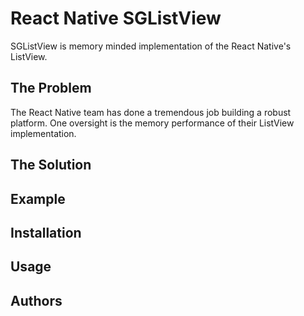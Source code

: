 # React Native SGListView

SGListView is memory minded implementation of the React Native's ListView.

## The Problem

The React Native team has done a tremendous job building a robust platform. One oversight is the memory performance of their ListView implementation. 

## The Solution

## Example

## Installation

## Usage

## Authors

